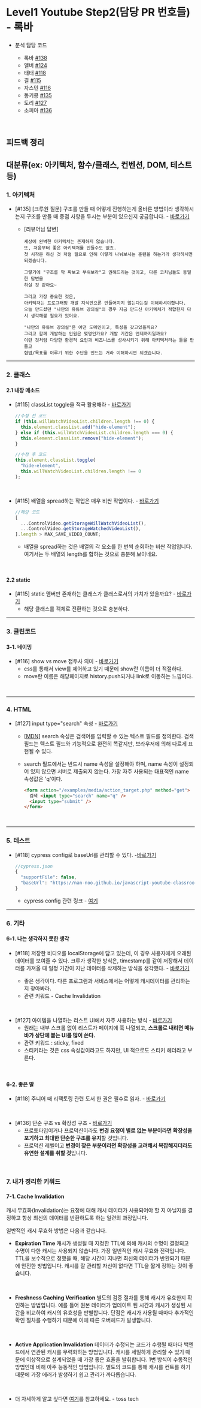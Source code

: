 # Level1 Youtube Step2(담당 PR 번호들) - 록바

- 분석 담당 코드

  - 록바 [#138](https://github.com/woowacourse/javascript-youtube-classroom/pull/138)
  - 앨버 [#124](https://github.com/woowacourse/javascript-youtube-classroom/pull/124)
  - 태태 [#118](https://github.com/woowacourse/javascript-youtube-classroom/pull/118)
  - 결 [#115](https://github.com/woowacourse/javascript-youtube-classroom/pull/115)
  - 자스민 [#116](https://github.com/woowacourse/javascript-youtube-classroom/pull/116)
  - 동키콩 [#135](https://github.com/woowacourse/javascript-youtube-classroom/pull/135)
  - 도리 [#127](https://github.com/woowacourse/javascript-youtube-classroom/pull/127)
  - 소피아 [#136](https://github.com/woowacourse/javascript-youtube-classroom/pull/136)

<br>

## 피드백 정리

## 대분류(ex: 아키텍처, 함수/클래스, 컨벤션, DOM, 테스트 등)

### 1. 아키텍처

- [#135] [크루원 질문] 구조를 만들 때 어떻게 진행하는게 올바른 방법이라 생각하시는지 구조를 만들 때 중점 사항을 두시는 부분이 있으신지 궁금합니다. - [바로가기](https://github.com/woowacourse/javascript-youtube-classroom/pull/135#pullrequestreview-915496528)

  - [리뷰어님 답변]

    ```
    세상에 완벽한 아키텍처는 존재하지 않습니다.
    또, 처음부터 좋은 아키텍처를 만들수도 없죠.
    첫 시작은 하신 것 처럼 필요로 인해 이렇게 나눠보시는 훈련을 하는거라 생각하시면 되겠습니다.

    그렇기에 "구조를 막 짜보고 부숴보라"고 권해드리는 것이고, 다른 코치님들도 동일한 답변을
    하실 것 같아요~

    그리고 가장 중요한 것은,
    아키텍처는 프로그래밍 개발 지식만으론 만들어지지 않는다는걸 이해하셔야합니다.
    오늘 만드셨던 "나만의 유튜브 강의실"의 경우 지금 만드신 아키텍처가 적합한지 다시 생각해볼 필요가 있어요.

    "나만의 유튜브 강의실"은 어떤 도메인이고, 특성을 갖고있을까요?
    그리고 함께 개발하는 인원은 몇명인가요? 개발 기간은 언제까지일까요?
    이런 것처럼 다양한 환경적 요인과 비즈니스를 성사시키기 위해 아키텍처라는 틀을 만들고
    협업/목표를 이루기 위한 수단을 만드는 거라 이해하시면 되겠습니다.
    ```

---

### 2. 클래스

#### 2.1 내장 메소드

- [#115] classList toggle을 적극 활용해라 - [바로가기](https://github.com/woowacourse/javascript-youtube-classroom/pull/115#discussion_r830433395)

  ```jsx
  //수정 전 코드
  if (this.willWatchVideoList.children.length !== 0) {
    this.element.classList.add("hide-element");
  } else if (this.willWatchVideoList.children.length === 0) {
    this.element.classList.remove("hide-element");
  }

  //수정 후 코드
  this.element.classList.toggle(
    "hide-element",
    this.willWatchVideoList.children.length !== 0
  );
  ```

<br>

- [#115] 배열을 spread하는 작업은 매우 비싼 작업이다. - [바로가기](https://github.com/woowacourse/javascript-youtube-classroom/pull/115#discussion_r830436124)
  ```jsx
  //해당 코드
  [
    ...ControlVideo.getStorageWillWatchVideoList(),
    ...ControlVideo.getStorageWatchedVideoList(),
  ].length > MAX_SAVE_VIDEO_COUNT;
  ```
  - 배열을 spread하는 것은 배열의 각 요소를 한 번씩 순회하는 비싼 작업입니다.
    여기서는 두 배열의 length를 합하는 것으로 충분해 보이네요.

<br>

#### 2.2 static

- [#115] static 멤버만 존재하는 클래스가 클래스로서의 가치가 있을까요? - [바로가기](https://github.com/woowacourse/javascript-youtube-classroom/pull/115#discussion_r830430735)
  - 해당 클래스를 객체로 전환하는 것으로 충분하다.

---

### 3. 클린코드

#### 3-1. 네이밍

- [#116] show vs move 접두사 의미 - [바로가기](https://github.com/woowacourse/javascript-youtube-classroom/pull/116#discussion_r830470580)
  - css를 통해서 view를 제어하고 있기 때문에 show란 이름이 더 적절하다.
  - move란 이름은 해당페이지로 history.push되거나 link로 이동하는 느낌이다.

<br>

---

### 4. HTML

- [#127] input type="search" 속성 - [바로가기](https://github.com/woowacourse/javascript-youtube-classroom/pull/127#discussion_r830486205)

  - [[MDN](https://developer.mozilla.org/en-US/docs/Web/HTML/Element/input/search)] search 속성은 검색어를 입력할 수 있는 텍스트 필드를 정의한다. 검색 필드는 텍스트 필드와 기능적으로 완전히 똑같지만, 브라우저에 의해 다르게 표현될 수 있다.
  - search 필드에서는 반드시 name 속성을 설정해야 하며, name 속성이 설정되어 있지 않으면 서버로 제출되지 않는다. 가장 자주 사용되는 대표적인 name 속성값은 'q'이다.

    ```html
    <form action="/examples/media/action_target.php" method="get">
      검색 <input type="search" name="q" />
      <input type="submit" />
    </form>
    ```

<br>

---

### 5. 테스트

- [#118] cypress config로 baseUrl를 관리할 수 있다. -[바로가기](https://github.com/woowacourse/javascript-youtube-classroom/pull/118#discussion_r830497307)
  ```jsx
  //cypress.json
  {
    "supportFile": false,
    "baseUrl": "https://nan-noo.github.io/javascript-youtube-classroom"
  }
  ```
  - cypress config 관련 링크 - [여기](https://docs.cypress.io/guides/references/configuration#cypress-json)

---

### 6. 기타

#### 6-1. 나는 생각하지 못한 생각

- [#118] 저장한 비디오를 localStorage에 담고 있는데, 이 경우 사용자에게 오래된 데이터를 보여줄 수 있다. 크루가 생각한 방식은, timestamp를 같이 저장해서 데이터를 가져올 때 일정 기간이 지난 데이터를 삭제하는 방식을 생각했다. - [바로가기](https://github.com/woowacourse/javascript-youtube-classroom/pull/118#issue-1173685271)

  - 좋은 생각이다. 다른 프로그램과 서비스에서는 어떻게 캐시데이터를 관리하는지 찾아봐라.
  - 관련 키워드 - Cache Invalidation

<br>

- [#127] 아이템을 나열하는 리스트 UI에서 자주 사용하는 방식 - [바로가기](https://github.com/woowacourse/javascript-youtube-classroom/pull/127#discussion_r830480679)
  - 원래는 내부 스크롤 없이 리스트가 페이지에 쭉 나열되고, **스크롤로 내리면 메뉴 바가 상단에 붙는 UI를 많이 쓴다.**
  - 관련 키워드 : sticky, fixed
  - 스티키라는 것은 css 속성값이라고도 하지만, UI 적으로도 스티키 헤더라고 부른다.


<br>

#### 6-2. 좋은 말

- [#118] 주니어 때 리팩토링 관련 도서 한 권은 필수로 읽자. - [바로가기](https://github.com/woowacourse/javascript-youtube-classroom/pull/118#pullrequestreview-915012855)

<br>

- [#136] 단순 구조 vs 확장성 구조 - [바로가기](https://github.com/woowacourse/javascript-youtube-classroom/pull/136#pullrequestreview-915020902)
  - 프로토타입이거나 프로덕션이라도 **변경 요청이 별로 없는 부분이라면 확장성을 포기하고 최대한 단순한 구조를 유지**할 것입니다.
  - 프로덕션 레벨이고 **변경이 잦은 부분이라면 확장성을 고려해서 복잡해지더라도 유연한 설계를 취할 것**입니다.

<br>

### 7. 내가 정리한 키워드

#### 7-1. Cache Invalidation

캐시 무효화(Invalidation)는 요청에 대해 캐시 데이터가 사용되어야 할 지 아닐지를 결정하고 항상 최신의 데이터를 반환하도록 하는 일련의 과정입니다.

일반적인 캐시 무효화 방법은 다음과 같습니다.

- **Expiration Time**
  캐시가 생성될 때 지정한 TTL에 의해 캐시의 수명이 결정되고 수명이 다한 캐시는 사용되지 않습니다. 가장 일반적인 캐시 무효화 전략입니다.
  TTL을 보수적으로 정했을 때, 해당 시간이 지나면 최신의 데이터가 반환되기 때문에 안전한 방법입니다. 캐시를 잘 관리할 자신이 없다면 TTL을 짧게 정하는 것이 좋습니다.

<br>

- **Freshness Caching Verification**
  별도의 검증 절차를 통해 캐시가 유효한지 확인하는 방법입니다.
  예를 들어 원본 데이터가 업데이트 된 시간과 캐시가 생성된 시간을 비교하여 캐시의 유효성을 판별합니다. 단점은 캐시가 사용될 때마다 추가적인 확인 절차를 수행하기 때문에 이에 따른 오버헤드가 발생합니다.

<br>

- **Active Application Invalidation**
  데이터가 수정되는 코드가 수행될 때마다 백엔드에서 연관된 캐시를 무력화하는 방법입니다. 캐시를 세밀하게 관리할 수 있기 때문에 이상적으로 설계되었을 때 가장 좋은 효율을 발휘합니다. 1번 방식이 수동적인 방법인데 비해 아주 능동적인 방법입니다. 별도의 코드를 통해 캐시를 컨트롤 하기 때문에 가장 에러가 발생하기 쉽고 관리가 까다롭습니다.

<br>

- 더 자세하게 알고 싶다면 [여기](https://toss.tech/article/smart-web-service-cache)를 참고하세요. - toss tech
